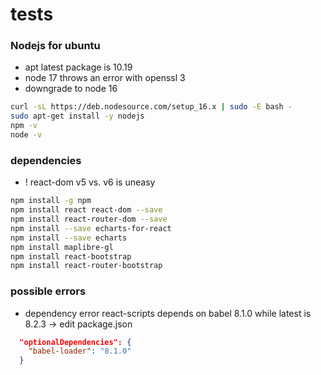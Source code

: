tests
========================================

### Nodejs for ubuntu

* apt latest package is 10.19
* node 17 throws an error with openssl 3
* downgrade to node 16

```sh
curl -sL https://deb.nodesource.com/setup_16.x | sudo -E bash -
sudo apt-get install -y nodejs
npm -v
node -v
```

### dependencies

* ! react-dom v5 vs. v6 is uneasy

```sh
npm install -g npm
npm install react react-dom --save
npm install react-router-dom --save
npm install --save echarts-for-react
npm install --save echarts
npm install maplibre-gl
npm install react-bootstrap
npm install react-router-bootstrap
```

### possible errors 

* dependency error react-scripts depends on babel 8.1.0 while latest is 8.2.3 -> edit package.json

```json
  "optionalDependencies": {
    "babel-loader": "8.1.0"
  }
```

